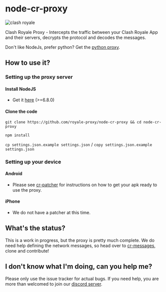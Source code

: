 # node-cr-proxy
![clash royale](https://img.shields.io/badge/Clash%20Royale-1.8.1-blue.svg?style=plastic")

Clash Royale Proxy - Intercepts the traffic between your Clash Royale App and their servers, decrypts the protocol and decodes the messages.

Don't like NodeJs, prefer python? Get the [python proxy](https://github.com/royale-proxy/cr-proxy).

## How to use it?

### Setting up the proxy server

#### Install NodeJS
* Get it [here](https://nodejs.org/en) (>=6.8.0)

#### Clone the code

  `git clone https://github.com/royale-proxy/node-cr-proxy && cd node-cr-proxy`

  `npm install`

  `cp settings.json.example settings.json` / `copy settings.json.example settings.json`

### Setting up your device

#### Android
  * Please see [cr-patcher](https://github.com/royale-proxy/cr-patcher) for instructions on how to get your apk ready to use the proxy.

#### iPhone
  * We do not have a patcher at this time.

## What's the status?

This is a work in progress, but the proxy is pretty much complete. We do need help defining the network messages, so head over to [cr-messages](https://github.com/royale-proxy/cr-messages), clone and contribute!

## I don't know what I'm doing, can you help me?

Please only use the issue tracker for actual bugs. If you need help, you are more than welcomed to join our [discord server](https://discord.gg/BuUtGPM).
